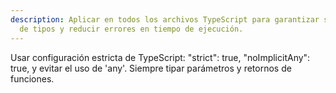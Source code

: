 ```yaml
---
description: Aplicar en todos los archivos TypeScript para garantizar seguridad
  de tipos y reducir errores en tiempo de ejecución.
---
```


Usar configuración estricta de TypeScript: "strict": true, "noImplicitAny": true, y evitar el uso de 'any'. Siempre tipar parámetros y retornos de funciones.